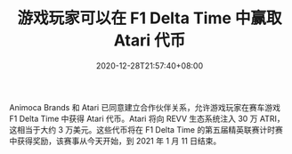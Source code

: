 ﻿---
title: "游戏玩家可以在 F1 Delta Time 中赢取 Atari 代币"
date: 2020-12-28T21:57:40+08:00
lastmod: 2020-12-28T16:45:40+08:00
draft: false
authors: ["Homer"]
description: "Animoca Brands 和 Atari 已同意建立合作伙伴关系，允许游戏玩家在赛车游戏 F1 Delta Time 中获得 Atari 代币。Atari 将向 REVV 生态系统注入 30 万 ATRI，这相当于大约 3 万美元。这些代币将在 F1 Delta Time 的第五届精英联赛计时赛中获得奖励，该赛事从今天开始，到 2021 年 1 月 11 日结束。"
featuredImage: "gamers-can-win-atari-tokens-in-f1-delta-time.png"
tags: ["Virtual World","虚拟世界","Play to Earn"]
categories: ["news"]
news: ["虚拟世界"]
weight: 
lightgallery: true
pinned: false
recommend: false
recommend1: false
---

Animoca Brands 和 Atari 已同意建立合作伙伴关系，允许游戏玩家在赛车游戏 F1 Delta Time 中获得 Atari 代币。Atari 将向 REVV 生态系统注入 30 万 ATRI，这相当于大约 3 万美元。这些代币将在 F1 Delta Time 的第五届精英联赛计时赛中获得奖励，该赛事从今天开始，到 2021 年 1 月 11 日结束。

<!--more-->

